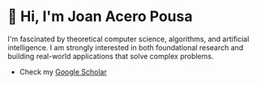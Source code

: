 # 👋 Hi, I'm Joan Acero Pousa

I'm fascinated by theoretical computer science, algorithms, and artificial intelligence. I am strongly interested in both foundational research and building real-world applications that solve complex problems.

- Check my [Google Scholar](https://scholar.google.com/citations?user=FTZO8ykAAAAJ&hl=en&oi=ao)
